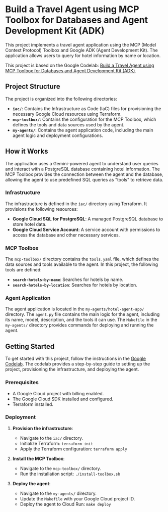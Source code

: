 # Build a Travel Agent using MCP Toolbox for Databases and Agent Development Kit (ADK)

This project implements a travel agent application using the MCP (Model Context Protocol) Toolbox and Google ADK (Agent Development Kit). The application allows users to query for hotel information by name or location.

This project is based on the Google Codelab: [Build a Travel Agent using MCP Toolbox for Databases and Agent Development Kit (ADK)](https://codelabs.developers.google.com/travel-agent-mcp-toolbox-adk).

## Project Structure

The project is organized into the following directories:

- **`iac/`**: Contains the Infrastructure as Code (IaC) files for provisioning the necessary Google Cloud resources using Terraform.
- **`mcp-toolbox/`**: Contains the configuration for the MCP Toolbox, which defines the tools and data sources used by the agent.
- **`my-agents/`**: Contains the agent application code, including the main agent logic and deployment configurations.

## How it Works

The application uses a Gemini-powered agent to understand user queries and interact with a PostgreSQL database containing hotel information. The MCP Toolbox provides the connection between the agent and the database, allowing the agent to use predefined SQL queries as "tools" to retrieve data.

### Infrastructure

The infrastructure is defined in the `iac/` directory using Terraform. It provisions the following resources:

- **Google Cloud SQL for PostgreSQL**: A managed PostgreSQL database to store hotel data.
- **Google Cloud Service Account**: A service account with permissions to access the database and other necessary services.

### MCP Toolbox

The `mcp-toolbox/` directory contains the `tools.yaml` file, which defines the data sources and tools available to the agent. In this project, the following tools are defined:

- **`search-hotels-by-name`**: Searches for hotels by name.
- **`search-hotels-by-location`**: Searches for hotels by location.

### Agent Application

The agent application is located in the `my-agents/hotel-agent-app/` directory. The `agent.py` file contains the main logic for the agent, including its name, model, description, and the tools it can use. The `Makefile` in the `my-agents/` directory provides commands for deploying and running the agent.

## Getting Started

To get started with this project, follow the instructions in the [Google Codelab](https://codelabs.developers.google.com/travel-agent-mcp-toolbox-adk). The codelab provides a step-by-step guide to setting up the project, provisioning the infrastructure, and deploying the agent.

### Prerequisites

- A Google Cloud project with billing enabled.
- The Google Cloud SDK installed and configured.
- Terraform installed.

### Deployment

1.  **Provision the infrastructure**:

    - Navigate to the `iac/` directory.
    - Initialize Terraform: `terraform init`
    - Apply the Terraform configuration: `terraform apply`

2.  **Install the MCP Toolbox**:

    - Navigate to the `mcp-toolbox/` directory.
    - Run the installation script: `./install-toolbox.sh`

3.  **Deploy the agent**:
    - Navigate to the `my-agents/` directory.
    - Update the `Makefile` with your Google Cloud project ID.
    - Deploy the agent to Cloud Run: `make deploy`
